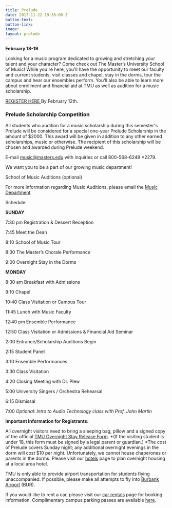 ```yaml
---
title: Prelude
date: 2017-11-22 19:36:00 Z
button-text: 
button-link: 
image: 
layout: prelude
---
```


**February 18-19**

Looking for a music program dedicated to growing and stretching your talent and your character? Come check out The Master’s University School of Music! While you're here, you'll have the opportunity to meet our faculty and current students, visit classes and chapel, stay in the dorms, tour the campus and hear our ensembles perform. You'll also be able to learn more about enrollment and financial aid at TMU as well as audition for a music scholarship.

[REGISTER HERE ](https://www.formstack.com/forms/?1130716-KK3hEWI7MZ "Register Here")  By February 12th.

### Prelude Scholarship Competition

All students who audition for a music scholarship during this semester's Prelude will be considered for a special one-year Prelude Scholarship in the amount of $2000. This award will be given in addition to any other earned scholarships, music or otherwise. The recipient of this scholarship will be chosen and awarded during Prelude weekend.

E-mail [music@masters.edu](mailto:music@masters.edu) with inquiries or call 800-568-6248 ×2279.

We want you to be a part of our growing music department!

School of Music  Auditions (optional)

For more information regarding Music Auditions, please email the [Music Department](mailto:music@masters.edu)

Schedule:

**SUNDAY**

7:30 pm Registration & Dessert Reception

7:45 Meet the Dean

8:10 School of Music Tour

8:30 The Master’s Chorale Performance

9:00 Overnight Stay in the Dorms

**MONDAY**

8:30 am Breakfast with Admissions

9:10 Chapel

10:40 Class Visitation or Campus Tour

11:45 Lunch with Music Faculty

12:40 pm Ensemble Performance

12:50 Class Visitation or Admissions & Financial Aid Seminar

2:00 Entrance/Scholarship Auditions Begin

2:15 Student Panel

3:10 Ensemble Performances

3:30 Class Visitation

4:20 Closing Meeting with Dr. Plew

5:00 University Singers / Orchestra Rehearsal

6:15 Dismissal

7:00 *Optional: Intro to* *Audio Technology class with Prof. John Martin*

**Important Information for Registrants:**

All overnight visitors need to bring a sleeping bag, pillow and a signed copy of the official [TMU Overnight Stay Release Form](http://www.masters.edu/media/868918/prelude-activity-release-form.pdf "Prelude Activity Release Form"). \*(If the visiting student is under 18, this form must be signed by a legal parent or guardian.) \*The cost of Prelude covers Sunday night; any additional overnight evenings in the dorm will cost $10 per night. Unfortunately, we cannot house chaperones or parents in the dorms. Please visit our [hotels](http://www.masters.edu/hotels) page to plan overnight housing at a local area hotel.

TMU is only able to provide airport transportation for students flying unaccompanied. If possible, please make all attempts to fly into [Burbank Airport](http://www.burbankairport.com/) (BUR).

If you would like to rent a car, please visit our [car rentals](http://www.enterprise.com/car_rental/deeplinkmap.do?bid=002&cust=32J2051) page for booking information. Complimentary campus parking passes are available [here](http://www.masters.edu/media/683327/CVW%20Parking%20Pass.pdf).